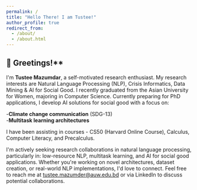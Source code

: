 ```yaml
---
permalink: /
title: "Hello There! I am Tustee!"
author_profile: true
redirect_from: 
  - /about/
  - /about.html
---
```


## 👋 Greetings!** 
I'm **Tustee Mazumdar**, a self-motivated research enthusiast.  My research interests are Natural Language Processing (NLP), Crisis Informatics, Data Mining & AI for Social Good. I recently graduated from the Asian University for Women, majoring in Computer Science. Currently preparing for PhD applications, I develop AI solutions for social good with a focus on:  

 -**Climate change communication** (SDG-13)  
 -**Multitask learning architectures**


I have been assisting in courses - CS50 (Harvard Online Course), Calculus, Computer Literacy, and Precalculus. 

I'm actively seeking research collaborations in natural language processing, particularly in: low-resource NLP, multitask learning, and AI for social good applications. Whether you're working on novel architectures, dataset creation, or real-world NLP implementations, I'd love to connect. Feel free to reach me at tustee.mazumder@auw.edu.bd or via LinkedIn to discuss potential collaborations.
